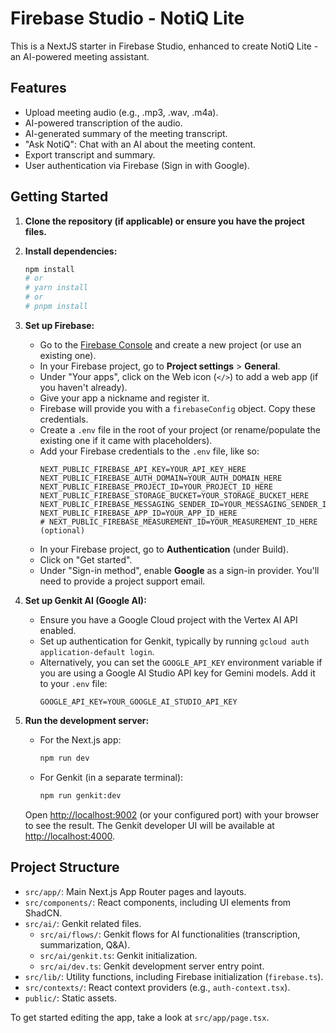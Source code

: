 # Firebase Studio - NotiQ Lite

This is a NextJS starter in Firebase Studio, enhanced to create NotiQ Lite - an AI-powered meeting assistant.

## Features

- Upload meeting audio (e.g., .mp3, .wav, .m4a).
- AI-powered transcription of the audio.
- AI-generated summary of the meeting transcript.
- "Ask NotiQ": Chat with an AI about the meeting content.
- Export transcript and summary.
- User authentication via Firebase (Sign in with Google).

## Getting Started

1.  **Clone the repository (if applicable) or ensure you have the project files.**
2.  **Install dependencies:**
    ```bash
    npm install
    # or
    # yarn install
    # or
    # pnpm install
    ```
3.  **Set up Firebase:**
    *   Go to the [Firebase Console](https://console.firebase.google.com/) and create a new project (or use an existing one).
    *   In your Firebase project, go to **Project settings** > **General**.
    *   Under "Your apps", click on the Web icon (`</>`) to add a web app (if you haven't already).
    *   Give your app a nickname and register it.
    *   Firebase will provide you with a `firebaseConfig` object. Copy these credentials.
    *   Create a `.env` file in the root of your project (or rename/populate the existing one if it came with placeholders).
    *   Add your Firebase credentials to the `.env` file, like so:
        ```env
        NEXT_PUBLIC_FIREBASE_API_KEY=YOUR_API_KEY_HERE
        NEXT_PUBLIC_FIREBASE_AUTH_DOMAIN=YOUR_AUTH_DOMAIN_HERE
        NEXT_PUBLIC_FIREBASE_PROJECT_ID=YOUR_PROJECT_ID_HERE
        NEXT_PUBLIC_FIREBASE_STORAGE_BUCKET=YOUR_STORAGE_BUCKET_HERE
        NEXT_PUBLIC_FIREBASE_MESSAGING_SENDER_ID=YOUR_MESSAGING_SENDER_ID_HERE
        NEXT_PUBLIC_FIREBASE_APP_ID=YOUR_APP_ID_HERE
        # NEXT_PUBLIC_FIREBASE_MEASUREMENT_ID=YOUR_MEASUREMENT_ID_HERE (optional)
        ```
    *   In your Firebase project, go to **Authentication** (under Build).
    *   Click on "Get started".
    *   Under "Sign-in method", enable **Google** as a sign-in provider. You'll need to provide a project support email.

4.  **Set up Genkit AI (Google AI):**
    *   Ensure you have a Google Cloud project with the Vertex AI API enabled.
    *   Set up authentication for Genkit, typically by running `gcloud auth application-default login`.
    *   Alternatively, you can set the `GOOGLE_API_KEY` environment variable if you are using a Google AI Studio API key for Gemini models. Add it to your `.env` file:
        ```env
        GOOGLE_API_KEY=YOUR_GOOGLE_AI_STUDIO_API_KEY
        ```

5.  **Run the development server:**
    *   For the Next.js app:
        ```bash
        npm run dev
        ```
    *   For Genkit (in a separate terminal):
        ```bash
        npm run genkit:dev
        ```
    Open [http://localhost:9002](http://localhost:9002) (or your configured port) with your browser to see the result.
    The Genkit developer UI will be available at [http://localhost:4000](http://localhost:4000).


## Project Structure

-   `src/app/`: Main Next.js App Router pages and layouts.
-   `src/components/`: React components, including UI elements from ShadCN.
-   `src/ai/`: Genkit related files.
    -   `src/ai/flows/`: Genkit flows for AI functionalities (transcription, summarization, Q&A).
    -   `src/ai/genkit.ts`: Genkit initialization.
    -   `src/ai/dev.ts`: Genkit development server entry point.
-   `src/lib/`: Utility functions, including Firebase initialization (`firebase.ts`).
-   `src/contexts/`: React context providers (e.g., `auth-context.tsx`).
-   `public/`: Static assets.

To get started editing the app, take a look at `src/app/page.tsx`.
